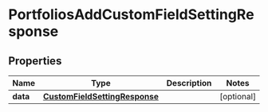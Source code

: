 

# PortfoliosAddCustomFieldSettingResponse


## Properties

| Name | Type | Description | Notes |
|------------ | ------------- | ------------- | -------------|
|**data** | [**CustomFieldSettingResponse**](CustomFieldSettingResponse.md) |  |  [optional] |



